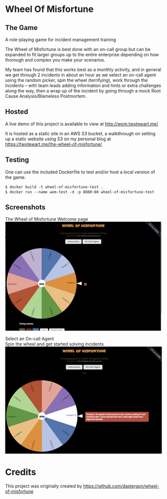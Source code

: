 # Wheel Of Misfortune

## The Game
A role-playing game for incident management training

The Wheel of Misfortune is best done with an on-call group but can be expanded to fit larger groups up to the entire enterprise depending on how thorough and complex you make your scenarios.

My team has found that this works best as a monthly activity, and in general we get through 2 incidents in about an hour as we select an on-call agent using the random picker, spin the wheel (terrifying), work through the incidents – with team leads adding information and hints or extra challenges along the way, then a wrap up of the incident by going through a mock Root Cause Analysis/Blameless Postmortem.

## Hosted
A live demo of this project is available to view at http://wom.twstewart.me/

It is hosted as a static site in an AWS S3 bucket, a walkthrough on setting up a static website using S3 on my personal blog at https://twstewart.me/the-wheel-of-misfortune/


## Testing
One can use the included Dockerfile to test and/or host a local version of the game.

```
$ docker build -t wheel-of-misfortune-test .
$ docker run --name wom-test -d -p 8080:80 wheel-of-misfortune-test
```

## Screenshots
The Wheel of Misfortune Welcome page  
![index.html](screenshots/wom-1.png)

Select an On-call Agent  
Spin the wheel and get started solving incidents  
![incident 10](screenshots/wom-2.png)

# Credits
This project was originally created by https://github.com/dastergon/wheel-of-misfortune 




